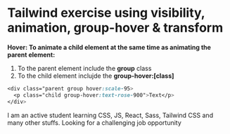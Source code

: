 # Tailwind exercise using visibility, animation, group-hover &amp; transform

**Hover: To animate a child element at the same time as animating the parent element:**
1. To the parent element include the **group** class
2. To the child element inclujde the **group-hover:[class]**
```css
<div class="parent group hover:scale-95>
  <p class="child group-hover:text-rose-900">Text</p>
</div>
```

I am an active student learning CSS, JS, React, Sass, Tailwind CSS and many other stuffs. Looking for a challenging job opportunity
